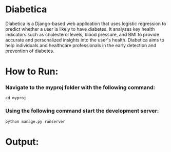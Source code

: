 # Diabetica
Diabetica is a Django-based web application that uses logistic regression to predict whether a user is likely to have diabetes. It analyzes key health indicators such as cholesterol levels, blood pressure, and BMI to provide accurate and personalized insights into the user's health. Diabetica aims to help individuals and healthcare professionals in the early detection and prevention of diabetes.
# How to Run:
### Navigate to the myproj folder with the following command:
```
cd myproj
```
### Using the following command start the development server:
```
python manage.py runserver
```

# Output:

